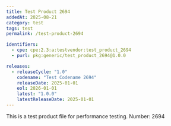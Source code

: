 ```yaml
---
title: Test Product 2694
addedAt: 2025-08-21
category: test
tags: test
permalink: /test-product-2694

identifiers:
  - cpe: cpe:2.3:a:testvendor:test_product_2694
  - purl: pkg:generic/test_product_2694@1.0.0

releases:
  - releaseCycle: "1.0"
    codename: "Test Codename 2694"
    releaseDate: 2025-01-01
    eol: 2026-01-01
    latest: "1.0.0"
    latestReleaseDate: 2025-01-01
---
```


This is a test product file for performance testing. Number: 2694
